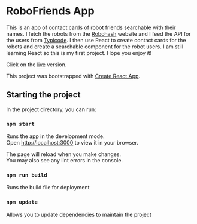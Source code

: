 # RoboFriends App

This is an app of contact cards of robot friends searchable with their names. I fetch the robots from the [Robohash](https://robohash.org) website 
and I feed the API for the users from [Typicode](https://jsonplaceholder.typicode.com/users). I then use React to create contact cards for the robots
and create a searchable component for the robot users. I am still learning React so this is my first project. Hope you enjoy it! 

Click on the [live](https://shivangi-sharma-cs.github.io/robofriends/) version. 

This project was bootstrapped with [Create React App](https://github.com/facebook/create-react-app).

## Starting the project

In the project directory, you can run:

### `npm start`

Runs the app in the development mode.\
Open [http://localhost:3000](http://localhost:3000) to view it in your browser.

The page will reload when you make changes.\
You may also see any lint errors in the console.

### `npm run build`
Runs the build file for deployment

### `npm update`
Allows you to update dependencies to maintain the project 


